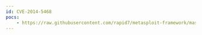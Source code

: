 ```yaml
---
id: CVE-2014-5468
pocs:
    - https://raw.githubusercontent.com/rapid7/metasploit-framework/master/modules/exploits/linux/http/railo_cfml_rfi.rb
---
```

